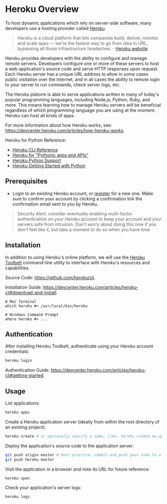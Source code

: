 # Heroku Overview

To host dynamic applications which rely on server-side software, many developers use a hosting provider called [Heroku](https://www.heroku.com/).

> Heroku is a cloud platform that lets companies build, deliver, monitor and scale apps — we're the fastest way to go from idea to URL, bypassing all those infrastructure headaches. - [Heroku website](https://www.heroku.com/what)

Heroku provides developers with the ability to configure and manage remote servers. Developers configure one or more of these servers to host a web application's source code and serve HTTP responses upon request. Each Heroku server has a unique URL address to allow in some cases public visitation over the Internet, and in all cases the ability to remote login to your server to run commands, check server logs, etc.

The Heroku platorm is able to serve applications written in many of today's popular programming languages, including Node.js, Python, Ruby, and more. This means learning how to manage Heroku servers will be beneficial regardless of which programming language you are using at the moment. Heroku can host all kinds of apps.

For more information about how Heroku works, see: https://devcenter.heroku.com/articles/how-heroku-works.

Heroku for Python Reference:

  + [Heroku CLI Reference](https://devcenter.heroku.com/categories/command-line)
  + [Heroku for "Pythonic apps and APIs"](https://www.heroku.com/python)
  + [Heroku Python Support](https://devcenter.heroku.com/articles/python-support)
  + [Heroku Getting Started with Python](https://devcenter.heroku.com/articles/getting-started-with-python#introduction)

## Prerequisites

  + Login to an existing Heroku account, or [register](https://signup.heroku.com/) for a new one. Make sure to confirm your account by clicking a confirmation link the confirmation email sent to you by Heroku.

> Security Alert: consider eventually enabling multi-factor authentication on your Heroku account to keep your account and your servers safe from intrusion. Don't worry about doing this now if you don't feel like it, but take a moment to do so when you have time.

## Installation

In addition to using Heroku's online platform, we will use the [Heroku Toolbelt](https://devcenter.heroku.com/articles/heroku-cli) command-line utility to interface with Heroku's resources and capabilities.

Source Code: https://github.com/heroku/cli.

Installation Guide: https://devcenter.heroku.com/articles/heroku-cli#download-and-install.

``` shell
# Mac Terminal
which heroku #> /usr/local/bin/heroku

# Windows Command Prompt
where heroku #> ...
```

## Authentication

After installing Heroku Toolbelt, authenticate using your Heroku account credentials:

```` sh
heroku login
````

Authentication Guide: https://devcenter.heroku.com/articles/heroku-cli#getting-started.

## Usage

List applications:

```` sh
heroku apps
````

Create a Heroku application server (ideally from within the root directory of an existing project):

```` sh
heroku create # or optionally specify a name, like: heroku create my-app-name
````

Deploy the application's source code to the application server:

```` sh
git push origin master # best practice: commit and push your code to a remote repository before deploying
git push heroku master
````

Visit the application in a browser and note its URL for future reference:

```` sh
heroku open
````

Check your application's server logs:

```` sh
heroku logs
````
